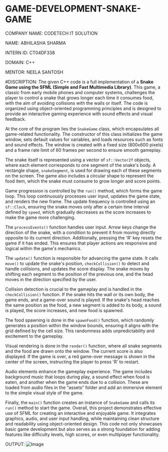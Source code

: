 # GAME-DEVELOPMENT-SNAKE-GAME
COMPANY NAME: CODETECH IT SOLUTION

NAME: ABHILASHA SHARMA

INTERN ID: CT04DF338

DOMAIN: C++

MENTOR: NEELA SANTOSH

#DISCRIPTION:
The given C++ code is a full implementation of a **Snake Game using the SFML (Simple and Fast Multimedia Library)**. This game, a classic from early mobile phones and computer systems, challenges the player to control a snake that grows longer each time it consumes food, with the aim of avoiding collisions with the walls or itself. The code is organized using object-oriented programming principles and is designed to provide an interactive gaming experience with sound effects and visual feedback.

At the core of the program lies the `SnakeGame` class, which encapsulates all game-related functionality. The constructor of this class initializes the game window, sets default values for variables, and loads resources such as fonts and sound effects. The window is created with a fixed size (800x600 pixels) and a frame rate limit of 60 frames per second to ensure smooth gameplay.

The snake itself is represented using a vector of `sf::Vector2f` objects, where each element corresponds to one segment of the snake's body. A rectangle shape, `snakeSegment`, is used for drawing each of these segments on the screen. The game also includes a circular shape to represent the food item, which the snake must consume to grow longer and score points.

Game progression is controlled by the `run()` method, which forms the game loop. This loop continuously processes user input, updates the game state, and renders the new frame. The update frequency is controlled using an `sf::Clock`, ensuring the snake moves only after a certain time interval defined by `speed`, which gradually decreases as the score increases to make the game more challenging.

The `processEvents()` function handles user input. Arrow keys change the direction of the snake, with a condition to prevent it from moving directly opposite to its current direction. Additionally, pressing the 'R' key resets the game if it has ended. This ensures that player actions are responsive and logical within the game's mechanics.

The `update()` function is responsible for advancing the game state. It calls `move()` to update the snake's position, `checkCollision()` to detect and handle collisions, and updates the score display. The snake moves by shifting each segment to the position of the previous one, and the head moves in the direction specified by the user.

Collision detection is crucial to the gameplay and is handled in the `checkCollision()` function. If the snake hits the wall or its own body, the game ends, and a game-over sound is played. If the snake's head reaches the same position as the food, a new segment is added to its body, a sound is played, the score increases, and new food is spawned.

The food spawning is done in the `spawnFood()` function, which randomly generates a position within the window bounds, ensuring it aligns with the grid defined by the cell size. This randomness adds unpredictability and excitement to the gameplay.

Visual rendering is done in the `render()` function, where all snake segments and the food are drawn onto the window. The current score is also displayed. If the game is over, a red game-over message is shown in the center of the screen, instructing the player to press 'R' to restart.

Audio elements enhance the gameplay experience. The game includes background music that loops during play, a sound effect when food is eaten, and another when the game ends due to a collision. These are loaded from audio files in the “assets” folder and add an immersive element to the simple visual style of the game.

Finally, the `main()` function creates an instance of `SnakeGame` and calls its `run()` method to start the game. Overall, this project demonstrates effective use of SFML for creating an interactive and enjoyable game. It integrates graphics, audio, and user input handling, while maintaining clean structure and readability using object-oriented design. This code not only showcases basic game development but also serves as a strong foundation for adding features like difficulty levels, high scores, or even multiplayer functionality.

OUTPUT:
![Image](https://github.com/user-attachments/assets/caee6c26-c75e-4153-84b8-01fcfa30fb57)
